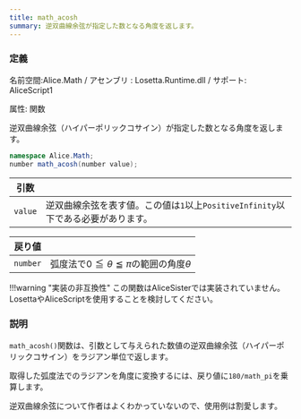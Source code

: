 ```yaml
---
title: math_acosh
summary: 逆双曲線余弦が指定した数となる角度を返します。
---
```


### 定義
名前空間:Alice.Math / アセンブリ : Losetta.Runtime.dll / サポート: AliceScript1

属性: 関数

逆双曲線余弦（ハイパーポリックコサイン）が指定した数となる角度を返します。

```cs title="AliceScript"
namespace Alice.Math;
number math_acosh(number value);
```

|引数| |
|-|-|
|`value`|逆双曲線余弦を表す値。この値は`1`以上`PositiveInfinity`以下である必要があります。|

|戻り値| |
|-|-|
|`number`|弧度法で$0\leqq\theta\leqq\pi$の範囲の角度$\theta$|

!!!warning "実装の非互換性"
    この関数はAliceSisterでは実装されていません。LosettaやAliceScriptを使用することを検討してください。

### 説明
`math_acosh()`関数は、引数として与えられた数値の逆双曲線余弦（ハイパーポリックコサイン）をラジアン単位で返します。

取得した弧度法でのラジアンを角度に変換するには、戻り値に`180/math_pi`を乗算します。

逆双曲線余弦について作者はよくわかっていないので、使用例は割愛します。